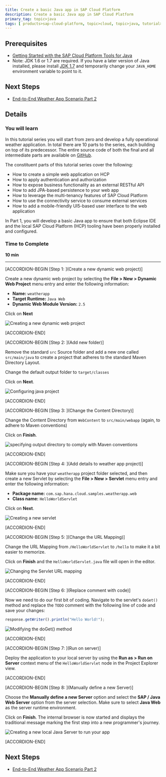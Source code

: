 ```yaml
---
title: Create a basic Java app in SAP Cloud Platform
description: Create a basic Java app in SAP Cloud Platform
primary_tag: topic>java
tags: [ products>sap-cloud-platform, topic>cloud, topic>java, tutorial>intermediate]
---
```


## Prerequisites  
- [Getting Started with the SAP Cloud Platform Tools for Java](http://www.sap.com/developer/tutorials/hcp-java-eclipse-setup.html)
- Note: JDK 1.6 or 1.7 are required. If you have a later version of Java installed, please install [JDK 1.7](http://www.oracle.com/technetwork/pt/java/javase/downloads/jdk7-downloads-1880260.html) and temporarily change your `JAVA_HOME` environment variable to point to it.

## Next Steps
- [End-to-End Weather App Scenario Part 2](http://www.sap.com/developer/tutorials/hcp-java-weatherapp-part2.html)

## Details
### You will learn  
In this tutorial series you will start from zero and develop a fully operational weather application. In total there are 10 parts to the series, each building on top of its predecessor. The entire source code of both the final and all intermediate parts are available on [GitHub](https://github.com/SAP/cloud-weatherapp).


The constituent parts of this tutorial series cover the following:

- How to create a simple web application on HCP
- How to apply authentication and authorization
- How to expose business functionality as an external RESTful API
- How to add JPA-based persistence to your web app
- How to leverage the multi-tenancy features of SAP Cloud Platform
- How to use the connectivity service to consume external services
- How to add a mobile-friendly UI5-based user interface to the web application

In Part 1, you will develop a basic Java app to ensure that both Eclipse IDE and the local SAP Cloud Platform (HCP) tooling have been properly installed and configured.

### Time to Complete
**10 min**

---

[ACCORDION-BEGIN [Step 1: ](Create a new dynamic web project)]

Create a new dynamic web project by selecting the **File > New > Dynamic Web Project** menu entry and enter the following information:

- **Name:** `weatherapp`
- **Target Runtime:** `Java Web`
- **Dynamic Web Module Version:** `2.5`

Click on **Next**

![Creating a new dynamic web project](https://raw.githubusercontent.com/SAPDocuments/Tutorials/master/tutorials/hcp-java-weatherapp-part1/e2e_01-1.png)


[ACCORDION-END]

[ACCORDION-BEGIN [Step 2: ](Add new folder)]

Remove the standard `src` Source folder and add a new one called `src/main/java` to create a project that adheres to the standard Maven Directory Layout.

Change the default output folder to `target/classes`

Click on **Next**.

![Configuring java project](https://raw.githubusercontent.com/SAPDocuments/Tutorials/master/tutorials/hcp-java-weatherapp-part1/e2e_01-2.png)


[ACCORDION-END]

[ACCORDION-BEGIN [Step 3: ](Change the Content Directory)]

Change the Content Directory from `WebContent` to `src/main/webapp` (again, to adhere to Maven conventions)

Click on **Finish**.

![specifying output directory to comply with Maven conventions](https://raw.githubusercontent.com/SAPDocuments/Tutorials/master/tutorials/hcp-java-weatherapp-part1/e2e_01-3.png)


[ACCORDION-END]

[ACCORDION-BEGIN [Step 4: ](Add details to weather app project)]

Make sure you have your `weatherapp` project folder selected, and then create a new Servlet by selecting the **File > New > Servlet** menu entry and enter the following information:

- **Package name:** `com.sap.hana.cloud.samples.weatherapp.web`
- **Class name:** `HelloWorldServlet`

Click on **Next**.

![Creating a new servlet](https://raw.githubusercontent.com/SAPDocuments/Tutorials/master/tutorials/hcp-java-weatherapp-part1/e2e_01-4.png)


[ACCORDION-END]

[ACCORDION-BEGIN [Step 5: ](Change the URL Mapping)]

Change the URL Mapping from `/HelloWorldServlet` to `/hello` to make it a bit easier to memorize.

Click on **Finish** and the `HelloWorldServlet.java` file will open in the editor.

![Changing the Servlet URL mapping](https://raw.githubusercontent.com/SAPDocuments/Tutorials/master/tutorials/hcp-java-weatherapp-part1/e2e_01-5.png)


[ACCORDION-END]

[ACCORDION-BEGIN [Step 6: ](Replace comment with code)]

Now we need to do our first bit of coding. Navigate to the servlet's `doGet()` method and replace the `TODO` comment with the following line of code and save your changes:

```javascript
response.getWriter().println("Hello World!");
```

![Modifying the doGet() method](https://raw.githubusercontent.com/SAPDocuments/Tutorials/master/tutorials/hcp-java-weatherapp-part1/e2e_01-6.png)


[ACCORDION-END]

[ACCORDION-BEGIN [Step 7: ](Run on server)]

Deploy the application to your local server by using the **Run as > Run on Server** context menu of the `HelloWorldServlet` node in the Project Explorer view.


[ACCORDION-END]

[ACCORDION-BEGIN [Step 8: ](Manually define a new Server)]

Choose the **Manually define a new Server** option and select the **SAP / Java Web Server** option from the server selection. Make sure to select **Java Web** as the server runtime environment.

Click on **Finish**. The internal browser is now started and displays the traditional message marking the first step into a new programmer's journey.

![Creating a new local Java Server to run your app](https://raw.githubusercontent.com/SAPDocuments/Tutorials/master/tutorials/hcp-java-weatherapp-part1/e2e_01-8.png)



[ACCORDION-END]



## Next Steps
- [End-to-End Weather App Scenario Part 2](http://www.sap.com/developer/tutorials/hcp-java-weatherapp-part2.html)

